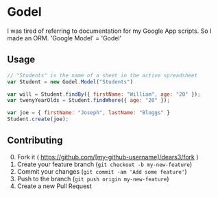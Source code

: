 # Godel

I was tired of referring to documentation for my Google App scripts. So I made
an ORM. 'Google Model' = 'Godel'

## Usage

```js
// "Students" is the name of a sheet in the active spreadsheet
var Student = new Godel.Model("Students") 

var will = Student.findBy({ firstName: "William", age: "20" });
var twenyYearOlds = Student.findWhere({ age: "20" });

var joe = { firstName: "Joseph", lastName: "Bloggs" }
Student.create(joe);
```

## Contributing

0. Fork it ( https://github.com/[my-github-username]/dears3/fork )
0. Create your feature branch (`git checkout -b my-new-feature`)
0. Commit your changes (`git commit -am 'Add some feature'`)
0. Push to the branch (`git push origin my-new-feature`)
0. Create a new Pull Request

